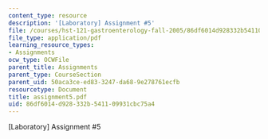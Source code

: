 ```yaml
---
content_type: resource
description: '[Laboratory] Assignment #5'
file: /courses/hst-121-gastroenterology-fall-2005/86df6014d928332b541109931cbc75a4_assignment5.pdf
file_type: application/pdf
learning_resource_types:
- Assignments
ocw_type: OCWFile
parent_title: Assignments
parent_type: CourseSection
parent_uid: 50aca3ce-ed83-3247-da68-9e278761ecfb
resourcetype: Document
title: assignment5.pdf
uid: 86df6014-d928-332b-5411-09931cbc75a4
---
```

[Laboratory] Assignment #5

